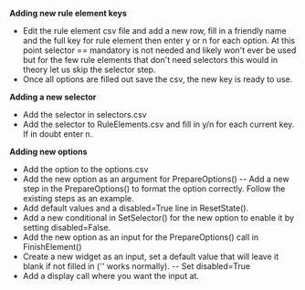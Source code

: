 **Adding new rule element keys**

* Edit the rule element csv file and add a new row, fill in a friendly name and the full key for rule element then enter y or n for each option.  At this point selector == mandatory is not needed and likely won't ever be used but for the few rule elements that don't need selectors this would in theory let us skip the selector step.
* Once all options are filled out save the csv, the new key is ready to use.

**Adding a new selector**
* Add the selector in selectors.csv
* Add the selector to RuleElements.csv and fill in y/n for each current key.  If in doubt enter n.

**Adding new options**
* Add the option to the options.csv
* Add the new option as an argument for PrepareOptions()
 -- Add a new step in the PrepareOptions() to format the option correctly.  Follow the existing steps as an example.
* Add default values and a disabled=True line in ResetState().
* Add a new conditional in SetSelector() for the new option to enable it by setting disabled=False.
* Add the new option as an input for the PrepareOptions() call in FinishElement()
* Create a new widget as an input, set a default value that will leave it blank if not filled in ('' works normally).
 -- Set disabled=True
* Add a display call where you want the input at.
